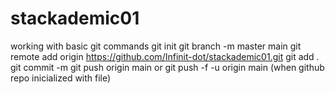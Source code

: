 # stackademic01

working with basic git commands
git init
git branch -m master main
git remote add origin https://github.com/Infinit-dot/stackademic01.git
git add .
git commit -m 
git push origin main or
git push -f -u origin main (when github repo inicialized with file)
